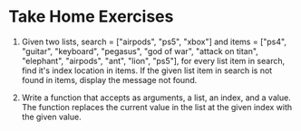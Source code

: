 # Take Home Exercises

1. Given two lists, search = ["airpods", "ps5", "xbox"] and items = ["ps4", "guitar", "keyboard", "pegasus", "god of war", "attack on titan", "elephant", "airpods", "ant", "lion", "ps5"], for every list item in search, find it's index location in items. If the given list item in search is not found in items, display the message not found.

2. Write a function that accepts as arguments, a list, an index, and a value. The function replaces the current value in the list at the given index with the given value.
